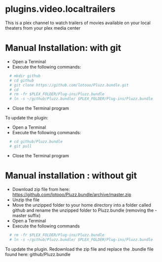 plugins.video.localtrailers
===================

This is a plex channel to watch trailers of movies available on your local theaters from your plex media center

Manual Installation: with git
=============================
* Open a Terminal
* Execute the following commands:

```bash
  # mkdir github
  # cd github
  # git clone https://github.com/lotooo/Pluzz.bundle.git
  # cd
  # rm -fr $PLEX_FOLDER/Plug-ins/Pluzz.bundle
  # ln -s ~/github/Pluzz.bundle/ $PLEX_FOLDER/Plug-ins/Pluzz.bundle
```

* Close the Terminal program

To update the plugin:
* Open a Terminal
* Execute the following commands:

```bash
  # cd github/Pluzz.bundle
  # git pull
```

* Close the Terminal program

Manual installation : without git
================================
* Download zip file from here: https://github.com/lotooo/Pluzz.bundle/archive/master.zip
* Unzip the file
* Move the unzipped folder to your home directory into a folder called github and rename the unzipped folder to Pluzz.bundle (removing the -master suffix)
* Open a Terminal
* Execute the following commands

```bash
  # rm -fr $PLEX_FOLDER/Plug-ins/Pluzz.bundle
  # ln -s ~/github/Pluzz.bundle/ $PLEX_FOLDER/Plug-ins/Pluzz.bundle
```

To update the plugin.
Redownload the zip file and replace the .bundle file found here: github/Pluzz.bundle

